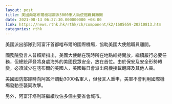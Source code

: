 ```yaml
---
layout: post
title: 美國向喀布爾機場調派3000軍人助使館職員離開
date: 2021-08-13 06:27:30.000000000 +08:00
link: https://news.rthk.hk/rthk/ch/component/k2/1605659-20210813.htm
categories: rthk
---
```


美國派出部隊到阿富汗首都喀布爾的國際機場，協助美國大使館職員離開。

國務院發言人普賴斯指出，美國大使館在現時所在地點維持開放，繼續履行必要任務，但總統拜登將身處海外的美國民眾安全，放在首位。由於保安及安全形勢轉變，必須減少在喀布爾的美國人，美國每日會派出飛機接載翻譯及其他人員。

美國國防部即時向阿富汗調動3000名軍人，但發言人重申，美軍不會利用國際機場發動空襲同攻擊。

另外，阿富汗塔利班繼續攻佔多個主要省會城市。
